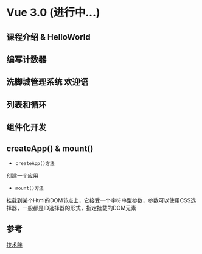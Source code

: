 # Vue 3.0 (进行中...)

## 课程介绍 & HelloWorld

## 编写计数器

## 洗脚城管理系统 欢迎语

## 列表和循环

## 组件化开发

## createApp() & mount()

- `createApp()方法`

创建一个应用

- `mount()方法`

挂载到某个Html的DOM节点上，它接受一个字符串型参数，参数可以使用CSS选择器，一般都是ID选择器的形式，指定挂载的DOM元素

## 参考

[技术胖](http://jspang.com/detailed?id=68#toc21)
